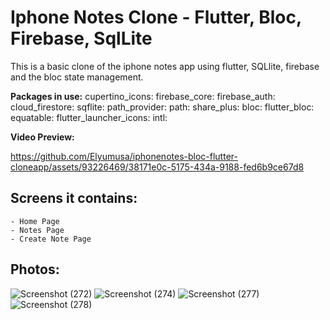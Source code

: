 # Iphone Notes Clone - Flutter, Bloc, Firebase, SqlLite

This is a basic clone of the iphone notes app using flutter, SQLlite, firebase and the bloc state management.

**Packages in use:**
  cupertino_icons:
  firebase_core: 
  firebase_auth: 
  cloud_firestore: 
  sqflite: 
  path_provider: 
  path: 
  share_plus: 
  bloc: 
  flutter_bloc: 
  equatable: 
  flutter_launcher_icons: 
  intl:
  
  
  **Video Preview:**
  
  


https://github.com/Elyumusa/iphonenotes-bloc-flutter-cloneapp/assets/93226469/38171e0c-5175-434a-9188-fed6b9ce67d8



  
  ## Screens it contains:
    - Home Page
    - Notes Page
    - Create Note Page
  ## Photos:
  
  ![Screenshot (272)](https://github.com/Elyumusa/iphonenotes-bloc-flutter-cloneapp/assets/93226469/09641fe3-25f4-4377-a400-d917f9917d57)
  ![Screenshot (274)](https://github.com/Elyumusa/iphonenotes-bloc-flutter-cloneapp/assets/93226469/6eaed199-854a-47f1-ad19-fb2d43b60728)
  ![Screenshot (277)](https://github.com/Elyumusa/iphonenotes-bloc-flutter-cloneapp/assets/93226469/0d61bbcd-88f0-423d-b2bc-fb01a1fabc7c)
  ![Screenshot (278)](https://github.com/Elyumusa/iphonenotes-bloc-flutter-cloneapp/assets/93226469/7a529fdc-98fe-43bd-a00f-96d28bd1889a)

  
